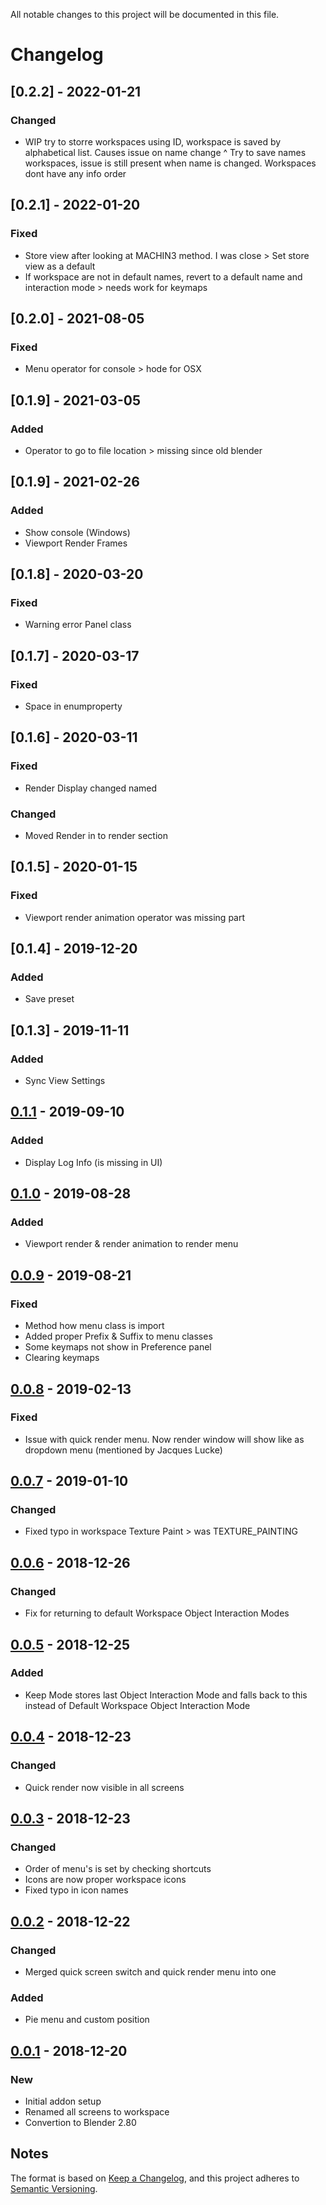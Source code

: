 All notable changes to this project will be documented in this file.
# Changelog

## [0.2.2] - 2022-01-21
### Changed
- WIP try to storre workspaces using ID, workspace is saved by alphabetical list. Causes issue on name change
  ^ Try to save names workspaces, issue is still present when name is changed. Workspaces dont have any info order  


## [0.2.1] - 2022-01-20
### Fixed
- Store view after looking at MACHIN3 method. I was close > Set store view as a default
- If workspace are not in default names, revert to a default name and interaction mode > needs work for keymaps

## [0.2.0] - 2021-08-05
### Fixed
- Menu operator for console > hode for OSX

## [0.1.9] - 2021-03-05
### Added
- Operator to go to file location > missing since old blender

## [0.1.9] - 2021-02-26
### Added
- Show console (Windows)
- Viewport Render Frames

## [0.1.8] - 2020-03-20
### Fixed
- Warning error Panel class


## [0.1.7] - 2020-03-17
### Fixed
- Space in enumproperty

## [0.1.6] - 2020-03-11
### Fixed
- Render Display changed named

### Changed
- Moved Render in to render section

## [0.1.5] - 2020-01-15
### Fixed
- Viewport render animation operator was missing part

## [0.1.4] - 2019-12-20
### Added
- Save preset

## [0.1.3] - 2019-11-11
### Added
- Sync View Settings

## [0.1.1] - 2019-09-10
### Added
- Display Log Info (is missing in UI)

## [0.1.0] - 2019-08-28
### Added
- Viewport render & render animation to render menu

## [0.0.9] - 2019-08-21
### Fixed
- Method how menu class is import
- Added proper Prefix & Suffix to menu classes
- Some keymaps not show in Preference panel
- Clearing keymaps

## [0.0.8] - 2019-02-13
### Fixed
- Issue with quick render menu. Now render window will show like as dropdown menu (mentioned by Jacques Lucke)

## [0.0.7] - 2019-01-10
### Changed
- Fixed typo in workspace Texture Paint > was TEXTURE_PAINTING

## [0.0.6] - 2018-12-26
### Changed
- Fix for returning to default Workspace Object Interaction Modes

## [0.0.5] - 2018-12-25
### Added
- Keep Mode stores last Object Interaction Mode and falls back to this instead of Default Workspace Object Interaction Mode

## [0.0.4] - 2018-12-23
### Changed
- Quick render now visible in all screens

## [0.0.3] - 2018-12-23
### Changed
- Order of menu's is set by checking shortcuts
- Icons are now proper workspace icons
- Fixed typo in icon names

## [0.0.2] - 2018-12-22
### Changed
- Merged quick screen switch and quick render menu into one

### Added
- Pie menu and custom position

## [0.0.1] - 2018-12-20
### New
- Initial addon setup
- Renamed all screens to workspace
- Convertion to Blender 2.80

## Notes
The format is based on [Keep a Changelog](https://keepachangelog.com/en/1.0.0/),
and this project adheres to [Semantic Versioning](https://semver.org/spec/v2.0.0.html).
<!--### Official Rigify Info-->

[1.2.1]:https://github.com/schroef/QuickSwitch/releases/tag/v.1.2.1
[0.1.1]:https://github.com/schroef/QuickSwitch/releases/tag/v.0.1.1
[0.1.0]:https://github.com/schroef/QuickSwitch/releases/tag/v.0.1.0
[0.0.9]:https://github.com/schroef/QuickSwitch/releases/tag/v.0.0.9
[0.0.8]:https://github.com/schroef/QuickSwitch/releases/tag/v.0.0.8
[0.0.7]:https://github.com/schroef/QuickSwitch/releases/tag/v.0.0.7
[0.0.6]:https://github.com/schroef/QuickSwitch/releases/tag/v.0.0.6
[0.0.5]:https://github.com/schroef/QuickSwitch/releases/tag/v.0.0.5
[0.0.4]:https://github.com/schroef/QuickSwitch/releases/tag/v.0.0.4
[0.0.3]:https://github.com/schroef/QuickSwitch/releases/tag/v.0.0.3
[0.0.2]:https://github.com/schroef/QuickSwitch/releases/tag/v.0.0.2
[0.0.1]:https://github.com/schroef/QuickSwitch/releases/tag/v.0.0.1
